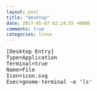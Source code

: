 ```yaml
---
layout: post
title: "desktop"
date: 2017-05-07 02:14:55 +0800
comments: true
categories: linux
---
```


<pre>
[Desktop Entry]   
Type=Application   
Terminal=true   
Name=File   
Icon=icon.svg   
Exec=gnome-terminal -e 'ls'  
</pre>